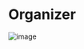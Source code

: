 # Organizer

![image](https://user-images.githubusercontent.com/84573664/157260460-3a7a13f8-84a9-413f-9290-196cec100c85.png)

